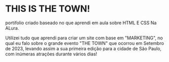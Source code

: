 # THIS IS THE TOWN!

portifolio criado baseado no que aprendi em aula sobre HTML E CSS Na ALura.

Utilizei tudo que aprendi para criar um site com base em  "MARKETING", no qual eu falo sobre o grande evento "THE TOWN" que ocorrou em Setembro de 2023, levando assim a sua primeira edição para a cidade de São Paulo,
com inúmeras atrações durante vários dias!
